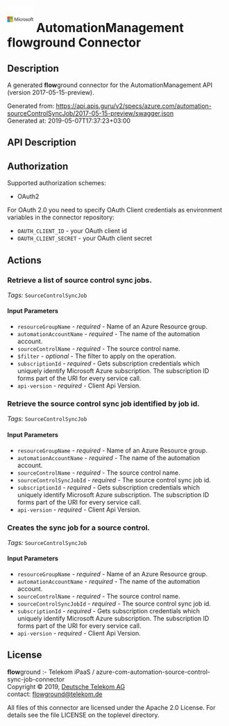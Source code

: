 # ![LOGO](logo.png) AutomationManagement **flow**ground Connector

## Description

A generated **flow**ground connector for the AutomationManagement API (version 2017-05-15-preview).

Generated from: https://api.apis.guru/v2/specs/azure.com/automation-sourceControlSyncJob/2017-05-15-preview/swagger.json<br/>
Generated at: 2019-05-07T17:37:23+03:00

## API Description



## Authorization

Supported authorization schemes:
- OAuth2

For OAuth 2.0 you need to specify OAuth Client credentials as environment variables in the connector repository:
* `OAUTH_CLIENT_ID` - your OAuth client id
* `OAUTH_CLIENT_SECRET` - your OAuth client secret

## Actions

### Retrieve a list of source control sync jobs.

*Tags:* `SourceControlSyncJob`

#### Input Parameters
* `resourceGroupName` - _required_ - Name of an Azure Resource group.
* `automationAccountName` - _required_ - The name of the automation account.
* `sourceControlName` - _required_ - The source control name.
* `$filter` - _optional_ - The filter to apply on the operation.
* `subscriptionId` - _required_ - Gets subscription credentials which uniquely identify Microsoft Azure subscription. The subscription ID forms part of the URI for every service call.
* `api-version` - _required_ - Client Api Version.

### Retrieve the source control sync job identified by job id.

*Tags:* `SourceControlSyncJob`

#### Input Parameters
* `resourceGroupName` - _required_ - Name of an Azure Resource group.
* `automationAccountName` - _required_ - The name of the automation account.
* `sourceControlName` - _required_ - The source control name.
* `sourceControlSyncJobId` - _required_ - The source control sync job id.
* `subscriptionId` - _required_ - Gets subscription credentials which uniquely identify Microsoft Azure subscription. The subscription ID forms part of the URI for every service call.
* `api-version` - _required_ - Client Api Version.

### Creates the sync job for a source control.

*Tags:* `SourceControlSyncJob`

#### Input Parameters
* `resourceGroupName` - _required_ - Name of an Azure Resource group.
* `automationAccountName` - _required_ - The name of the automation account.
* `sourceControlName` - _required_ - The source control name.
* `sourceControlSyncJobId` - _required_ - The source control sync job id.
* `subscriptionId` - _required_ - Gets subscription credentials which uniquely identify Microsoft Azure subscription. The subscription ID forms part of the URI for every service call.
* `api-version` - _required_ - Client Api Version.

## License

**flow**ground :- Telekom iPaaS / azure-com-automation-source-control-sync-job-connector<br/>
Copyright © 2019, [Deutsche Telekom AG](https://www.telekom.de)<br/>
contact: flowground@telekom.de

All files of this connector are licensed under the Apache 2.0 License. For details
see the file LICENSE on the toplevel directory.
